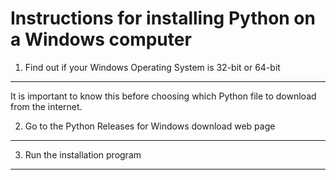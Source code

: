 Instructions for installing Python on a Windows computer
========================================================

1. Find out if your Windows Operating System is 32-bit or 64-bit
----------------------------------------------------------------

It is important to know this before choosing which Python file to download from the internet.



2. Go to the Python Releases for Windows download web page
----------------------------------------------------------


3. Run the installation program
-------------------------------





